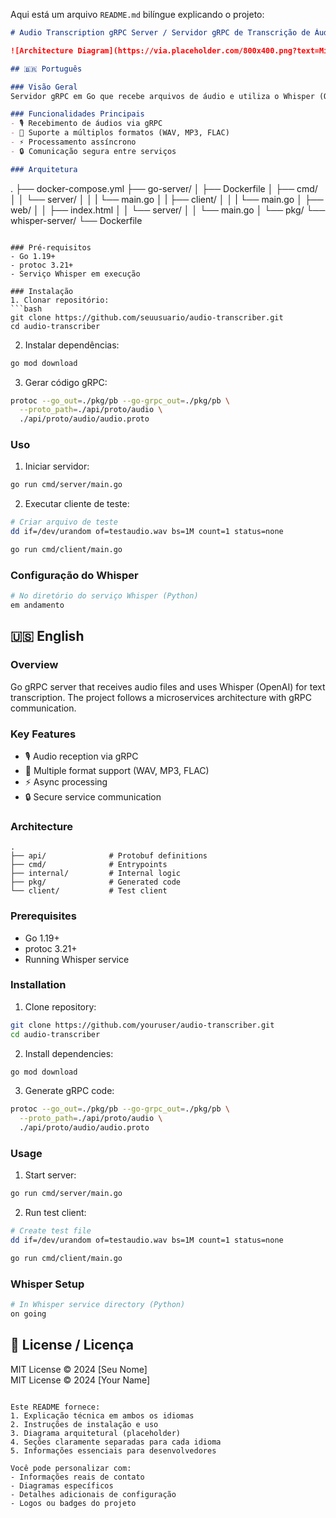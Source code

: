 Aqui está um arquivo `README.md` bilíngue explicando o projeto:

```markdown
# Audio Transcription gRPC Server / Servidor gRPC de Transcrição de Áudio

![Architecture Diagram](https://via.placeholder.com/800x400.png?text=Microservices+Architecture) <!-- Add real diagram if available -->

## 🇧🇷 Português

### Visão Geral
Servidor gRPC em Go que recebe arquivos de áudio e utiliza o Whisper (OpenAI) para transcrição em texto. O projeto segue uma arquitetura de microsserviços com comunicação gRPC.

### Funcionalidades Principais
- 🎙️ Recebimento de áudios via gRPC
- 🔄 Suporte a múltiplos formatos (WAV, MP3, FLAC)
- ⚡ Processamento assíncrono
- 🔒 Comunicação segura entre serviços

### Arquitetura
```
.
├── docker-compose.yml
├── go-server/
│   ├── Dockerfile
│   ├── cmd/
│   │   └── server/
│   │   |    └── main.go
│   |   ├── client/
│   │   |   └── main.go
│   ├── web/
│   │   ├── index.html
│   │   └── server/
│   │       └── main.go
│   └── pkg/
└── whisper-server/
    └── Dockerfile
```

### Pré-requisitos
- Go 1.19+
- protoc 3.21+
- Serviço Whisper em execução

### Instalação
1. Clonar repositório:
```bash
git clone https://github.com/seuusuario/audio-transcriber.git
cd audio-transcriber
```

2. Instalar dependências:
```bash
go mod download
```

3. Gerar código gRPC:
```bash
protoc --go_out=./pkg/pb --go-grpc_out=./pkg/pb \
  --proto_path=./api/proto/audio \
  ./api/proto/audio/audio.proto
```

### Uso
1. Iniciar servidor:
```bash
go run cmd/server/main.go
```

2. Executar cliente de teste:
```bash
# Criar arquivo de teste
dd if=/dev/urandom of=testaudio.wav bs=1M count=1 status=none

go run cmd/client/main.go
```

### Configuração do Whisper
```bash
# No diretório do serviço Whisper (Python)
em andamento
```

## 🇺🇸 English

### Overview
Go gRPC server that receives audio files and uses Whisper (OpenAI) for text transcription. The project follows a microservices architecture with gRPC communication.

### Key Features
- 🎙️ Audio reception via gRPC
- 🔄 Multiple format support (WAV, MP3, FLAC)
- ⚡ Async processing
- 🔒 Secure service communication

### Architecture
```
.
├── api/              # Protobuf definitions
├── cmd/              # Entrypoints
├── internal/         # Internal logic
├── pkg/              # Generated code
└── client/           # Test client
```

### Prerequisites
- Go 1.19+
- protoc 3.21+
- Running Whisper service

### Installation
1. Clone repository:
```bash
git clone https://github.com/youruser/audio-transcriber.git
cd audio-transcriber
```

2. Install dependencies:
```bash
go mod download
```

3. Generate gRPC code:
```bash
protoc --go_out=./pkg/pb --go-grpc_out=./pkg/pb \
  --proto_path=./api/proto/audio \
  ./api/proto/audio/audio.proto
```

### Usage
1. Start server:
```bash
go run cmd/server/main.go
```

2. Run test client:
```bash
# Create test file
dd if=/dev/urandom of=testaudio.wav bs=1M count=1 status=none

go run cmd/client/main.go
```

### Whisper Setup
```bash
# In Whisper service directory (Python)
on going
```

## 📝 License / Licença
MIT License © 2024 [Seu Nome]  
MIT License © 2024 [Your Name]

```

Este README fornece:
1. Explicação técnica em ambos os idiomas
2. Instruções de instalação e uso
3. Diagrama arquitetural (placeholder)
4. Seções claramente separadas para cada idioma
5. Informações essenciais para desenvolvedores

Você pode personalizar com:
- Informações reais de contato
- Diagramas específicos
- Detalhes adicionais de configuração
- Logos ou badges do projeto